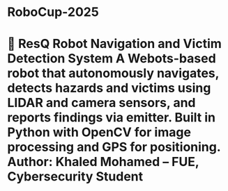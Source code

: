 # RoboCup-2025
# 🤖 ResQ Robot Navigation and Victim Detection System  A Webots-based robot that autonomously navigates, detects hazards and victims using LIDAR and camera sensors, and reports findings via emitter. Built in Python with OpenCV for image processing and GPS for positioning.  **Author**: Khaled Mohamed – FUE, Cybersecurity Student
